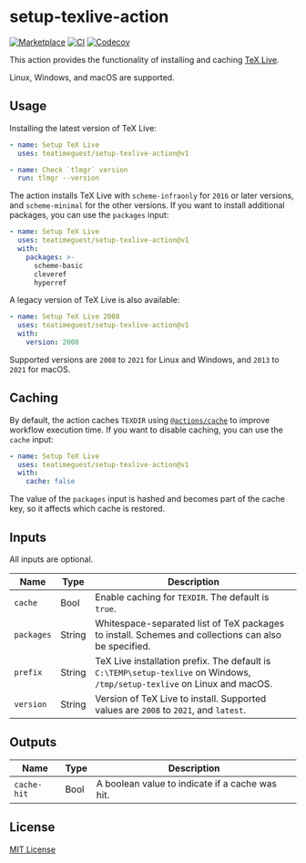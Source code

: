 # setup-texlive-action

[![Marketplace][marketplace-badge]][marketplace]
[![CI][ci-badge]][ci]
[![Codecov][codecov-badge]][codecov]

This action provides
the functionality of installing and caching [TeX Live][texlive].

Linux, Windows, and macOS are supported.

## Usage

Installing the latest version of TeX Live:

```yaml
- name: Setup TeX Live
  uses: teatimeguest/setup-texlive-action@v1

- name: Check `tlmgr` version
  run: tlmgr --version
```

The action installs TeX Live with
`scheme-infraonly` for `2016` or later versions, and
`scheme-minimal` for the other versions.
If you want to install additional packages, you can use the `packages` input:

```yaml
- name: Setup TeX Live
  uses: teatimeguest/setup-texlive-action@v1
  with:
    packages: >-
      scheme-basic
      cleveref
      hyperref
```

A legacy version of TeX Live is also available:

```yaml
- name: Setup TeX Live 2008
  uses: teatimeguest/setup-texlive-action@v1
  with:
    version: 2008
```

Supported versions are `2008` to `2021` for Linux and Windows, and
`2013` to `2021` for macOS.

## Caching

By default, the action caches `TEXDIR` using [`@actions/cache`][actions-cache]
to improve workflow execution time.
If you want to disable caching, you can use the `cache` input:

```yaml
- name: Setup TeX Live
  uses: teatimeguest/setup-texlive-action@v1
  with:
    cache: false
```

The value of the `packages` input is hashed and becomes part of the cache key,
so it affects which cache is restored.

## Inputs

All inputs are optional.

|Name|Type|Description|
|---|---|---|
|`cache`|Bool|Enable caching for `TEXDIR`. The default is `true`.|
|`packages`|String|Whitespace-separated list of TeX packages to install. Schemes and collections can also be specified.|
|`prefix`|String|TeX Live installation prefix. The default is `C:\TEMP\setup-texlive` on Windows, `/tmp/setup-texlive` on Linux and macOS.|
|`version`|String|Version of TeX Live to install. Supported values are `2008` to `2021`, and `latest`.|

## Outputs

|Name|Type|Description|
|---|---|---|
|`cache-hit`|Bool|A boolean value to indicate if a cache was hit.|

## License

[MIT License](./LICENSE)

[marketplace]: https://github.com/marketplace/actions/setup-texlive-action
[marketplace-badge]: https://img.shields.io/github/v/release/teatimeguest/setup-texlive-action?label=Marketplace&logo=github
[ci]: ../../actions/workflows/ci.yml
[ci-badge]: ../../actions/workflows/ci.yml/badge.svg?branch=main
[codecov]: https://codecov.io/gh/teatimeguest/setup-texlive-action
[codecov-badge]: https://codecov.io/gh/teatimeguest/setup-texlive-action/branch/main/graph/badge.svg?token=97878QAWCF
[texlive]: https://tug.org/texlive/
[actions-cache]: https://github.com/actions/toolkit/tree/main/packages/cache
